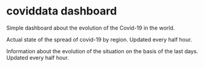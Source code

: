 # coviddata dashboard
Simple dashboard about the evolution of the Covid-19 in the world.

Actual state of the spread of covid-19 by region. Updated every half hour.

Information about the evolution of the situation on the basis of the last days. Updated every half hour.
